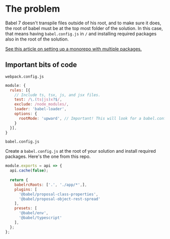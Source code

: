 # The problem

Babel 7 doesn't transpile files outside of his root, and to make sure it does, the root of babel must be at the top most folder of the solution. In this case, that means having `babel.config.js` in `/` and installing required packages also in the root of the solution.

[See this article on setting up a monorepo with multiple packages.](https://babeljs.io/docs/en/config-files#monorepos)

## Important bits of code

`webpack.config.js`

```javascript
module: {
  rules: [{
    // Include ts, tsx, js, and jsx files.
    test: /\.(ts|js)x?$/,
    exclude: /node_modules/,
    loader: 'babel-loader',
    options: {
      rootMode: 'upward', // Important! This will look for a babel.config.js in the next parent folder
    }
  }],
}
```

`babel.config.js`

Create a `babel.config.js` at the root of your solution and install required packages. Here's the one from this repo.

```javascript
module.exports = api => { 
  api.cache(false); 
  
  return { 
    babelrcRoots: ['.', './app/*',], 
    plugins: [
      '@babel/proposal-class-properties',
      '@babel/proposal-object-rest-spread'
    ],
    presets: [
      '@babel/env',
      '@babel/typescript'
    ],
  };
};
```

